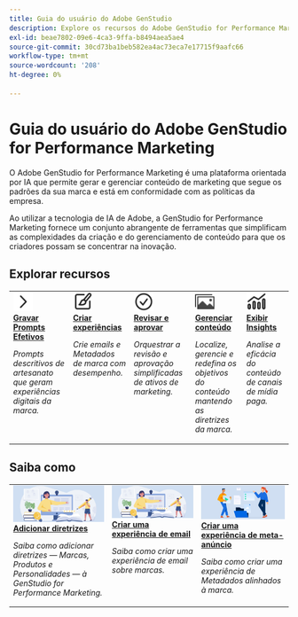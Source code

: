 ```yaml
---
title: Guia do usuário do Adobe GenStudio
description: Explore os recursos do Adobe GenStudio for Performance Marketing. Saiba como criar rapidamente ativos na marca, gerar variações e otimizar experiências.
exl-id: beae7802-09e6-4ca3-9ffa-b8494aea5ae4
source-git-commit: 30cd73ba1beb582ea4ac73eca7e17715f9aafc66
workflow-type: tm+mt
source-wordcount: '208'
ht-degree: 0%

---
```


# Guia do usuário do Adobe GenStudio for Performance Marketing

O Adobe GenStudio for Performance Marketing é uma plataforma orientada por IA que permite gerar e gerenciar conteúdo de marketing que segue os padrões da sua marca e está em conformidade com as políticas da empresa.

Ao utilizar a tecnologia de IA de Adobe, a GenStudio for Performance Marketing fornece um conjunto abrangente de ferramentas que simplificam as complexidades da criação e do gerenciamento de conteúdo para que os criadores possam se concentrar na inovação.

## Explorar recursos

<table style="table-layout:fixed">
<tr style="border: 0;">
   <td valign="top">
      <a href="../user-guide/effective-prompts.md">
      <img alt="Divisa direita" src="../assets/icons/icon-chevronRight.svg" width="35">
      </a>
      <div>
         <a href="../user-guide/effective-prompts.md">
         <strong>Gravar Prompts Efetivos</strong>
         </a>
      </div>
      <p>
         <em>Prompts descritivos de artesanato que geram experiências digitais da marca.</em>
      </p>
   </td>
   <td valign="top">
      <a href="../user-guide/create/overview.md">
      <img alt="Pincel" src="../assets/icons/icon-create.svg" width="35">
      </a>
      <div>
         <a href="../user-guide/create/overview.md">
         <strong>Criar experiências</strong>
         </a>
      </div>
      <p>
         <em>Crie emails e Metadados de marca com desempenho.</em>
      </p>
   </td>
   <td valign="top">
      <a href="../user-guide/approvals/overview.md">
      <img alt="Marca de seleção" src="../assets/icons/icon-checkmarkCircle.svg" width="35">
      </a>
      <div>
         <a href="../user-guide/approvals/overview.md">
         <strong>Revisar e aprovar</strong>
         </a>
      </div>
      <p>
         <em>Orquestrar a revisão e aprovação simplificadas de ativos de marketing.</em>
      </p>
   </td>
   <td valign="top">
      <a href="../user-guide/content/overview.md">
      <img alt="Grade" src="../assets/icons/icon-images.svg" width="35">
      </a>
      <div>
         <a href="../user-guide/content/overview.md">
         <strong>Gerenciar conteúdo</strong>
         </a>
      </div>
      <p>
         <em>Localize, gerencie e redefina os objetivos do conteúdo mantendo as diretrizes da marca.</em>
      </p>
   </td>
   <td valign="top">
      <a href="../user-guide/insights/overview.md">
      <img alt="Gráfico" src="../assets/icons/icon-dataAnalytics.svg" width="35">
      </a>
      <div>
         <a href="../user-guide/insights/overview.md">
         <strong>Exibir Insights</strong>
         </a>
      </div>
      <p>
         <em>Analise a eficácia do conteúdo de canais de mídia paga.</em>
      </p>
   </td>
</tr>
</table>

## Saiba como

<table style="table-layout:fixed">
<td valign="top">
   <div>
      <a href="/help/user-guide/guidelines/add-guidelines.md">
      <img alt="Adicionar diretrizes" src="../assets/card-create-assets.png">
      <strong>Adicionar diretrizes</strong>
      </a>
   </div>
   <p>
      <em>Saiba como adicionar diretrizes — Marcas, Produtos e Personalidades — à GenStudio for Performance Marketing.</em>
   </p>
</td>
<td valign="top">
   <div>
      <a href="/help/user-guide/create/create-email-experience.md">
      <img alt="Ideias, livros, lápis, computador" src="../assets/card-create-assets.png">
      <strong>Criar uma experiência de email</strong>
      </a>
   </div>
   <p>
      <em>Saiba como criar uma experiência de email sobre marcas.</em>
   </p>
</td>
<td valign="top">
   <div>
      <a href="/help/user-guide/create/create-meta-ad.md">
      <img alt="Pessoas movendo arquivos para uma pasta" src="../assets/card-manage-content.png">
      <strong>Criar uma experiência de meta-anúncio</strong>
      </a>
   </div>
   <p>
      <em>Saiba como criar uma experiência de Metadados alinhados à marca.</em>
   </p>
</td>
</table>
